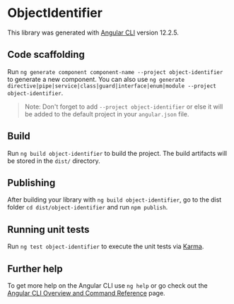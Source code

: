 # ObjectIdentifier

This library was generated with [Angular CLI](https://github.com/angular/angular-cli) version 12.2.5.

## Code scaffolding

Run `ng generate component component-name --project object-identifier` to generate a new component. You can also use `ng generate directive|pipe|service|class|guard|interface|enum|module --project object-identifier`.
> Note: Don't forget to add `--project object-identifier` or else it will be added to the default project in your `angular.json` file. 

## Build

Run `ng build object-identifier` to build the project. The build artifacts will be stored in the `dist/` directory.

## Publishing

After building your library with `ng build object-identifier`, go to the dist folder `cd dist/object-identifier` and run `npm publish`.

## Running unit tests

Run `ng test object-identifier` to execute the unit tests via [Karma](https://karma-runner.github.io).

## Further help

To get more help on the Angular CLI use `ng help` or go check out the [Angular CLI Overview and Command Reference](https://angular.io/cli) page.
